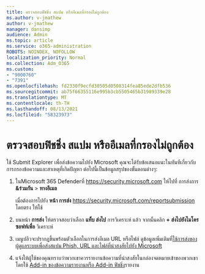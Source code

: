 ```yaml
---
title: ตรวจสอบฟิชชิ่ง สแปม หรืออีเมลที่กรองไม่ถูกต้อง
ms.author: v-jmathew
author: v-jmathew
manager: dansimp
audience: Admin
ms.topic: article
ms.service: o365-administration
ROBOTS: NOINDEX, NOFOLLOW
localization_priority: Normal
ms.collection: Adm_O365
ms.custom:
- "9000760"
- "7391"
ms.openlocfilehash: fd2330f9ecfd30505d0508314fea85ede2dfb536
ms.sourcegitcommit: ab75f66355116e995b3cb5505465b31989339e28
ms.translationtype: MT
ms.contentlocale: th-TH
ms.lasthandoff: 08/13/2021
ms.locfileid: "58323973"
---
```

# <a name="investigate-phishing-spam-or-incorrectly-filtered-email"></a>ตรวจสอบฟิชชิ่ง สแปม หรืออีเมลที่กรองไม่ถูกต้อง

ใช้ Submit Explorer เพื่อส่งข้อความไปยัง Microsoft คุณจะได้รับข้อเสนอแนะในทันทีเกี่ยวกับการกรองข้อความและสาเหตุที่เกิดปัญหา ต่อไปนี้เป็นข้อมูลสรุปของขั้นตอนต่างๆ:

1. ในMicrosoft 365 Defenderที่ <https://security.microsoft.com> ให้ไปที่ การส่งการ **&ร่วมกัน** \> **ทางอีเมล**

   เมื่อต้องการไปยัง **หน้า การส่ง** <https://security.microsoft.com/reportsubmission> โดยตรง ให้ใช้

2. บนหน้า **การส่ง** ให้ตรวจสอบว่าเลือก **แท็บ ส่งไป** การวิเคราะห์ แล้ว จากนั้นคลิก **+ ส่งไปยังไมโครซอฟท์เพื่อ** วิเคราะห์

3. เมนูปลิวจะปรากฏขึ้นพร้อมตัวเลือกในการส่งอีเมล URL หรือไฟล์ ดูข้อมูลเพิ่มเติมที่[ใช้การส่งของผู้ดูแลระบบเพื่อส่งสแปม Phish, URL และไฟล์ที่น่าสงสัยไปยัง Microsoft](https://docs.microsoft.com/microsoft-365/security/office-365-security/admin-submission)

4. แจ้งให้ผู้ใช้ของคุณทราบว่าพวกเขาควรรายงานข้อความที่น่าสงสัยในกล่องจดหมายเข้าของพวกเขาโดยใช้ [Add-in ของข้อความรายงานหรือ Add-in ฟิชชิ่ง](https://docs.microsoft.com/microsoft-365/security/office-365-security/enable-the-report-message-add-in)รายงาน
